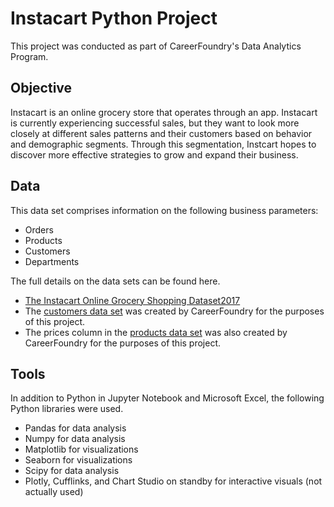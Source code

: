 # Instacart Python Project
This project was conducted as part of CareerFoundry's Data Analytics Program.

## Objective
Instacart is an online grocery store that operates through an app. Instacart is currently experiencing successful sales, but they want to look more closely at different sales patterns and their customers based on behavior and demographic segments. Through this segmentation, Instcart hopes to discover more effective strategies to grow and expand their business. 

## Data
This data set comprises information on the following business parameters:
* Orders
* Products
* Customers 
* Departments

The full details on the data sets can be found here.
* [The Instacart Online Grocery Shopping Dataset2017](https://www.instacart.com/datasets/grocery-shopping-2017)
* The [customers data set](https://github.com/KeelyTeh/Analytics_Bootcamp/tree/Python_Instacart_Analysis/Source%20Data) was created by CareerFoundry for the purposes of this project.
* The prices column in the [products data set](https://github.com/KeelyTeh/Analytics_Bootcamp/tree/Python_Instacart_Analysis/Source%20Data) was also created by CareerFoundry for the purposes of this project.

## Tools
In addition to Python in Jupyter Notebook and Microsoft Excel, the following Python libraries were used.
* Pandas for data analysis
* Numpy for data analysis
* Matplotlib for visualizations
* Seaborn for visualizations
* Scipy for data analysis
* Plotly, Cufflinks, and Chart Studio on standby for interactive visuals (not actually used)
